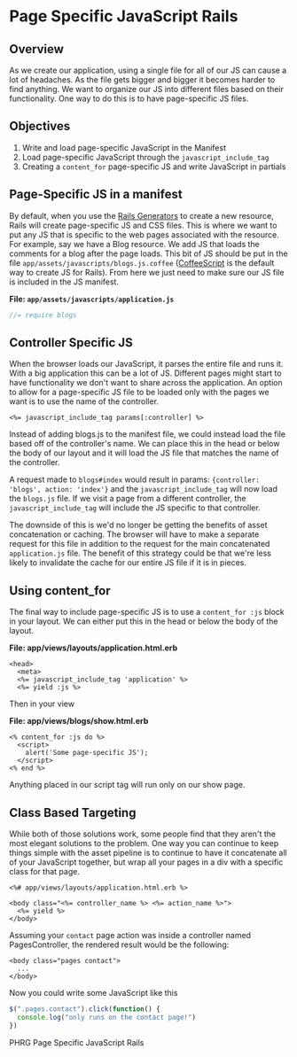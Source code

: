 # Page Specific JavaScript Rails

## Overview

As we create our application, using a single file for all of our JS can cause a lot of headaches. As the file gets bigger and bigger it becomes harder to find anything. We want to organize our JS into different files based on their functionality. One way to do this is to have page-specific JS files.

## Objectives

1. Write and load page-specific JavaScript in the Manifest
2. Load page-specific JavaScript through the `javascript_include_tag`
3. Creating a `content_for` page-specific JS and write JavaScript in partials


## Page-Specific JS in a manifest

By default, when you use the [Rails Generators](http://guides.rubyonrails.org/generators.html) to create a new resource, Rails will create page-specific JS and CSS files. This is where we want to put any JS that is specific to the web pages associated with the resource. For example, say we have a Blog resource. We add JS that loads the comments for a blog after the page loads. This bit of JS should be put in the file `app/assets/javascripts/blogs.js.coffee` ([CoffeeScript](http://coffeescript.org) is the default way to create JS for Rails). From here we just need to make sure our JS file is included in the JS manifest.

**File: `app/assets/javascripts/application.js`**

```javascript
//= require blogs
```
## Controller Specific JS

When the browser loads our JavaScript, it parses the entire file and runs it. With a big application this can be a lot of JS. Different pages might start to have functionality we don't want to share across the application. An option to allow for a page-specific JS file to be loaded only with the pages we want is to use the name of the controller.

```erb
<%= javascript_include_tag params[:controller] %>
```

Instead of adding blogs.js to the manifest file, we could instead load the file based off of the controller's name.  We can place this in the head or below the body of our layout and it will load the JS file that matches the name of the controller.

A request made to `blogs#index` would result in params:
`{controller: 'blogs', action: 'index'}` and the `javascript_include_tag` will now load the `blogs.js` file.  If we visit a page from a different controller, the `javascript_include_tag` will include the JS specific to that controller.

The downside of this is we'd no longer be getting the benefits of asset concatenation or caching.  The browser will have to make a separate request for this file in addition to the request for the main concatenated `application.js` file.  The benefit of this strategy could be that we're less likely to invalidate the cache for our entire JS file if it is in pieces.

## Using content_for

The final way to include page-specific JS is to use a `content_for :js` block in your layout.  We can either put this in the head or below the body of the layout.

**File: app/views/layouts/application.html.erb**

```erb
<head>
  <meta>
  <%= javascript_include_tag 'application' %>
  <%= yield :js %>
```

Then in your view

**File: app/views/blogs/show.html.erb**

```erb
<% content_for :js do %>
  <script>
    alert('Some page-specific JS');
  </script>
<% end %>
```

Anything placed in our script tag will run only on our show page.

## Class Based Targeting

While both of those solutions work, some people find that they aren't the most elegant solutions to the problem.  One way you can continue to keep things simple with the asset pipeline is to continue to have it concatenate all of your JavaScript together, but wrap all your pages in a div with a specific class for that page.

```erb
<%# app/views/layouts/application.html.erb %>

<body class="<%= controller_name %> <%= action_name %>">
  <%= yield %>
</body>
```

Assuming your `contact` page action was inside a controller named PagesController, the rendered result would be the following:

```erb
<body class="pages contact">
  ...
</body>
```

Now you could write some JavaScript like this
```javascript
$(".pages.contact").click(function() {
  console.log("only runs on the contact page!")
})
```

<p data-visibility='hidden'>PHRG Page Specific JavaScript Rails</p>